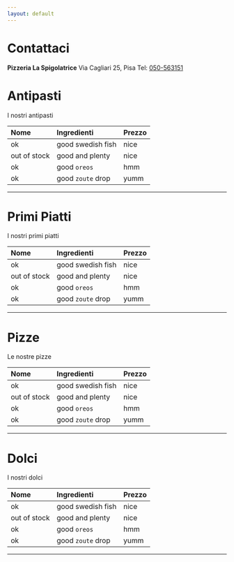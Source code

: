 ```yaml
---
layout: default
---
```


# Contattaci

**Pizzeria La Spigolatrice**
Via Cagliari 25, Pisa
Tel:  [050-563151](tel:+39050563151)

# Antipasti

I nostri antipasti

| Nome        | Ingredienti          | Prezzo |
|:-------------|:------------------|:------|
| ok           | good swedish fish | nice  |
| out of stock | good and plenty   | nice  |
| ok           | good `oreos`      | hmm   |
| ok           | good `zoute` drop | yumm  |

* * *

# Primi Piatti

I nostri primi piatti

| Nome        | Ingredienti          | Prezzo |
|:-------------|:------------------|:------|
| ok           | good swedish fish | nice  |
| out of stock | good and plenty   | nice  |
| ok           | good `oreos`      | hmm   |
| ok           | good `zoute` drop | yumm  |

* * *

# Pizze

Le nostre pizze

| Nome        | Ingredienti          | Prezzo |
|:-------------|:------------------|:------|
| ok           | good swedish fish | nice  |
| out of stock | good and plenty   | nice  |
| ok           | good `oreos`      | hmm   |
| ok           | good `zoute` drop | yumm  |

* * *

# Dolci

I nostri dolci

| Nome        | Ingredienti          | Prezzo |
|:-------------|:------------------|:------|
| ok           | good swedish fish | nice  |
| out of stock | good and plenty   | nice  |
| ok           | good `oreos`      | hmm   |
| ok           | good `zoute` drop | yumm  |

* * *
